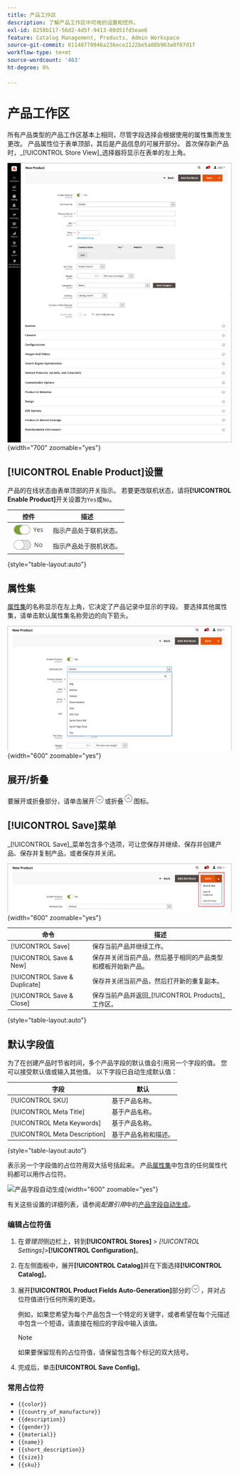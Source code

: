 ```yaml
---
title: 产品工作区
description: 了解产品工作区中可用的设置和控件。
exl-id: 8258b117-56d2-4d5f-9413-80d51fd5eae6
feature: Catalog Management, Products, Admin Workspace
source-git-commit: 01148770946a236ece2122be5a88b963a0f07d1f
workflow-type: tm+mt
source-wordcount: '463'
ht-degree: 0%

---
```


# 产品工作区

所有产品类型的产品工作区基本上相同，尽管字段选择会根据使用的属性集而发生更改。 产品属性位于表单顶部，其后是产品信息的可展开部分。 首次保存新产品时，_[!UICONTROL Store View]_选择器将显示在表单的左上角。

![产品工作区](./assets/product-workspace-ee.png){width="700" zoomable="yes"}

## [!UICONTROL Enable Product]设置

产品的在线状态由表单顶部的开关指示。 若要更改联机状态，请将&#x200B;**[!UICONTROL Enable Product]**&#x200B;开关设置为`Yes`或`No`。

| 控件 | 描述 |
|-------- | ----------- |
| ![切换是](../assets/toggle-yes.png) | 指示产品处于联机状态。 |
| ![切换否](../assets/toggle-no.png) | 指示产品处于脱机状态。 |

{style="table-layout:auto"}

## 属性集

[属性集](attribute-sets.md)的名称显示在左上角，它决定了产品记录中显示的字段。 要选择其他属性集，请单击默认属性集名称旁边的向下箭头。

![属性集](./assets/product-attribute-set.png){width="600" zoomable="yes"}

## 展开/折叠

要展开或折叠部分，请单击展开![展开选择器](../assets/icon-display-expand.png)或折叠![折叠选择器](../assets/icon-display-collapse.png)图标。

## [!UICONTROL Save]菜单

_[!UICONTROL Save]_菜单包含多个选项，可让您保存并继续、保存并创建产品、保存并复制产品，或者保存并关闭。

![保存菜单](./assets/product-save-menu.png){width="600" zoomable="yes"}

| 命令 | 描述 |
|--- |--- |
| [!UICONTROL Save] | 保存当前产品并继续工作。 |
| [!UICONTROL Save & New] | 保存并关闭当前产品，然后基于相同的产品类型和模板开始新产品。 |
| [!UICONTROL Save & Duplicate] | 保存并关闭当前产品，然后打开新的重复副本。 |
| [!UICONTROL Save & Close] | 保存当前产品并返回&#x200B;_[!UICONTROL Products]_工作区。 |

{style="table-layout:auto"}

## 默认字段值

为了在创建产品时节省时间，多个产品字段的默认值会引用另一个字段的值。 您可以接受默认值或输入其他值。 以下字段已自动生成默认值：

| 字段 | 默认 |
|----- |------- |
| [!UICONTROL SKU] | 基于产品名称。 |
| [!UICONTROL Meta Title] | 基于产品名称。 |
| [!UICONTROL Meta Keywords] | 基于产品名称。 |
| [!UICONTROL Meta Description] | 基于产品名称和描述。 |

{style="table-layout:auto"}

表示另一个字段值的占位符用双大括号括起来。 产品[属性集](attribute-sets.md)中包含的任何属性代码都可以用作占位符。

![产品字段自动生成](../configuration-reference/catalog/assets/catalog-product-fields-auto-generation.png){width="600" zoomable="yes"}

有关这些设置的详细列表，请参阅&#x200B;_配置引用_&#x200B;中的[产品字段自动生成](../configuration-reference/catalog/catalog.md#product-fields-auto-generation)。

### 编辑占位符值

1. 在&#x200B;_管理员_&#x200B;侧边栏上，转到&#x200B;**[!UICONTROL Stores]** > _[!UICONTROL Settings]_>**[!UICONTROL Configuration]**。

1. 在左侧面板中，展开&#x200B;**[!UICONTROL Catalog]**&#x200B;并在下面选择&#x200B;**[!UICONTROL Catalog]**。

1. 展开&#x200B;**[!UICONTROL Product Fields Auto-Generation]**&#x200B;部分的![扩展选择器](../assets/icon-display-expand.png)，并对占位符值进行任何所需的更改。

   例如，如果您希望为每个产品包含一个特定的关键字，或者希望在每个元描述中包含一个短语，请直接在相应的字段中输入该值。

   >[!NOTE]
   >
   >如果要保留现有的占位符值，请保留包含每个标记的双大括号。

1. 完成后，单击&#x200B;**[!UICONTROL Save Config]**。

### 常用占位符

- `{{color}}`
- `{{country_of_manufacture}}`
- `{{description}}`
- `{{gender}}`
- `{{material}}`
- `{{name}}`
- `{{short_description}}`
- `{{size}}`
- `{{sku}}`

